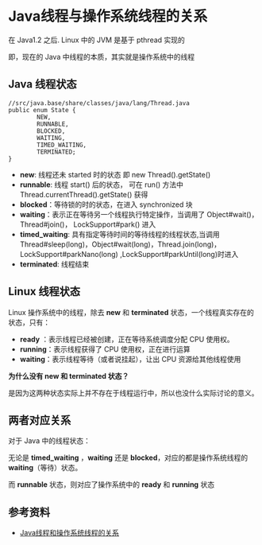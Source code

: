 
# Java线程与操作系统线程的关系

在 Java1.2 之后. Linux 中的 JVM 是基于 pthread 实现的

即，现在的 Java 中线程的本质，其实就是操作系统中的线程

## Java 线程状态

```
//src/java.base/share/classes/java/lang/Thread.java
public enum State {
        NEW,
        RUNNABLE,
        BLOCKED,
        WAITING,
        TIMED_WAITING,
        TERMINATED;
}
```

- **new**: 线程还未 started 时的状态 即 new Thread().getState()
- **runnable**: 线程 start() 后的状态， 可在 run() 方法中 Thread.currentThread().getState() 获得
- **blocked**：等待锁的时的状态，在进入 synchronized 块
- **waiting**：表示正在等待另一个线程执行特定操作，当调用了 Object#wait()，Thread#join()， LockSupport#park() 进入
- **timed_waiting**: 具有指定等待时间的等待线程的线程状态,当调用 Thread#sleep(long)，Object#wait(long)，Thread.join(long)，LockSupport#parkNano(long) ,LockSupport#parkUntil(long)时进入
- **terminated**: 线程结束

## Linux 线程状态

Linux 操作系统中的线程，除去 **new** 和 **terminated** 状态，一个线程真实存在的状态，只有：

- **ready** ：表示线程已经被创建，正在等待系统调度分配 CPU 使用权。
- **running**：表示线程获得了 CPU 使用权，正在进行运算
- **waiting**：表示线程等待（或者说挂起），让出 CPU 资源给其他线程使用

**为什么没有 new 和 terminated 状态？**

是因为这两种状态实际上并不存在于线程运行中，所以也没什么实际讨论的意义。

## 两者对应关系

对于 Java 中的线程状态：

无论是 **timed_waiting** ，**waiting** 还是 **blocked**，对应的都是操作系统线程的 **waiting**（等待）状态。

而 **runnable** 状态，则对应了操作系统中的 **ready** 和 **running** 状态

## 参考资料

- [Java线程和操作系统线程的关系](https://zhuanlan.zhihu.com/p/133275094)
